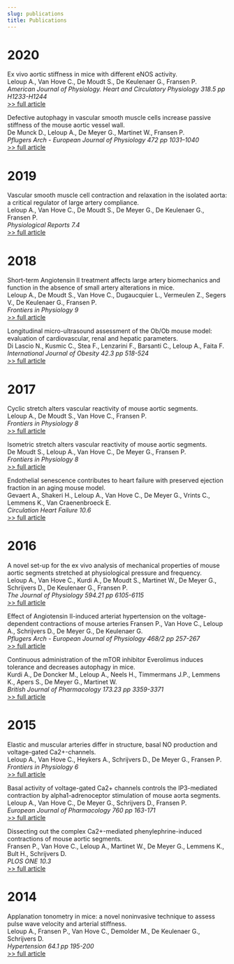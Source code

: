 ```yaml
---
slug: publications
title: Publications
---
```


# 2020

Ex vivo aortic stiffness in mice with different eNOS activity.  
Leloup A., Van Hove C., De Moudt S., De Keulenaer G., Fransen P.  
*American Journal of Physiology. Heart and Circulatory Physiology 318.5 pp H1233-H1244*  
[>> full article](https://pubmed.ncbi.nlm.nih.gov/32275471/)

Defective autophagy in vascular smooth muscle cells increase passive stiffness of the mouse aortic vessel wall.  
De Munck D., Leloup A., De Meyer G., Martinet W., Fransen P.  
*Pflugers Arch - European Journal of Physiology 472 pp 1031–1040*  
[>> full article](https://link.springer.com/article/10.1007%2Fs00424-020-02408-y)

# 2019

Vascular smooth muscle cell contraction and relaxation in the isolated aorta: a critical regulator of large artery compliance.  
Leloup A., Van Hove C., De Moudt S., De Meyer G., De Keulenaer G., Fransen P.  
*Physiological Reports 7.4*  
[>> full article](https://physoc.onlinelibrary.wiley.com/doi/abs/10.14814/phy2.13934)

# 2018

Short-term Angiotensin II treatment affects large artery biomechanics and function in the absence of small artery alterations in mice.  
Leloup A., De Moudt S., Van Hove C., Dugaucquier L., Vermeulen Z., Segers V., De Keulenaer G., Fransen P.  
*Frontiers in Physiology 9*  
[>> full article](https://www.frontiersin.org/articles/10.3389/fphys.2018.00582/full)

Longitudinal micro-ultrasound assessment of the Ob/Ob mouse model: evaluation of cardiovascular, renal and hepatic parameters.  
Di Lascio N., Kusmic C., Stea F., Lenzarini F., Barsanti C., Leloup A., Faita F.  
*International Journal of Obesity 42.3 pp 518-524*  
[>> full article](https://www.nature.com/articles/ijo2017219)

# 2017

Cyclic stretch alters vascular reactivity of mouse aortic segments.  
Leloup A., De Moudt S., Van Hove C., Fransen P.  
*Frontiers in Physiology 8*  
[>> full article](https://www.frontiersin.org/articles/10.3389/fphys.2017.00858/full)

Isometric stretch alters vascular reactivity of mouse aortic segments.  
De Moudt S., Leloup A., Van Hove C., De Meyer G., Fransen P.  
*Frontiers in Physiology 8*  
[>> full article](https://www.frontiersin.org/articles/10.3389/fphys.2017.00858/full)

Endothelial senescence contributes to heart failure with preserved ejection fraction in an aging mouse model.  
Gevaert A., Shakeri H., Leloup A., Van Hove C., De Meyer G., Vrints C., Lemmens K., Van Craenenbroeck E.  
*Circulation Heart Failure 10.6*  
[>> full article](https://www.ahajournals.org/doi/10.1161/CIRCHEARTFAILURE.116.003806)

# 2016

A novel set-up for the ex vivo analysis of mechanical properties of mouse aortic segments stretched at physiological pressure and frequency.  
Leloup A., Van Hove C., Kurdi A., De Moudt S., Martinet W., De Meyer G., Schrijvers D., De Keulenaer G., Fransen P.  
*The Journal of Physiology 594.21 pp 6105-6115*  
[>> full article](https://physoc.onlinelibrary.wiley.com/doi/abs/10.1113/JP272623)

Effect of Angiotensin II-induced arteriat hypertension on the voltage-dependent contractions of mouse arteries
Fransen P., Van Hove C., Leloup A., Schrijvers D., De Meyer G., De Keulenaer G.  
*Pflugers Arch - European Journal of Physiology 468/2 pp 257-267*  
[>> full article](https://doi.org/10.1007/s00424-015-1737-x)

Continuous administration of the mTOR inhibitor Everolimus induces tolerance and decreases autophagy in mice.  
Kurdi A., De Doncker M., Leloup A., Neels H., Timmermans J.P., Lemmens K., Apers S., De Meyer G., Martinet W.  
*British Journal of Pharmacology 173.23 pp 3359-3371*  
[>> full article](https://bpspubs.onlinelibrary.wiley.com/doi/abs/10.1111/bph.13626)

# 2015

Elastic and muscular arteries differ in structure, basal NO production and voltage-gated Ca2+-channels.  
Leloup A., Van Hove C., Heykers A., Schrijvers D., De Meyer G., Fransen P.
*Frontiers in Physiology 6*  
[>> full article](https://www.frontiersin.org/articles/10.3389/fphys.2015.00375/full)

Basal activity of voltage-gated Ca2+ channels controls the IP3-mediated contraction by alpha1-adrenoceptor stimulation of mouse aorta segments.  
Leloup A., Van Hove C., De Meyer G., Schrijvers D., Fransen P.  
*European Journal of Pharmacology 760 pp 163-171*  
[>> full article](https://www.sciencedirect.com/science/article/abs/pii/S001429991500343X?via%3Dihub)

Dissecting out the complex Ca2+-mediated phenylephrine-induced contractions of mouse aortic segments.  
Fransen P., Van Hove C., Leloup A., Martinet W., De Meyer G., Lemmens K., Bult H., Schrijvers D.  
*PLOS ONE 10.3*  
[>> full article](https://journals.plos.org/plosone/article?id=10.1371/journal.pone.0121634)

# 2014

Applanation tonometry in mice: a novel noninvasive technique to assess pulse wave velocity and arterial stiffness.  
Leloup A., Fransen P., Van Hove C., Demolder M., De Keulenaer G., Schrijvers D.  
*Hypertension 64.1 pp 195-200*  
[>> full article](https://www.ahajournals.org/doi/full/10.1161/HYPERTENSIONAHA.114.03312)